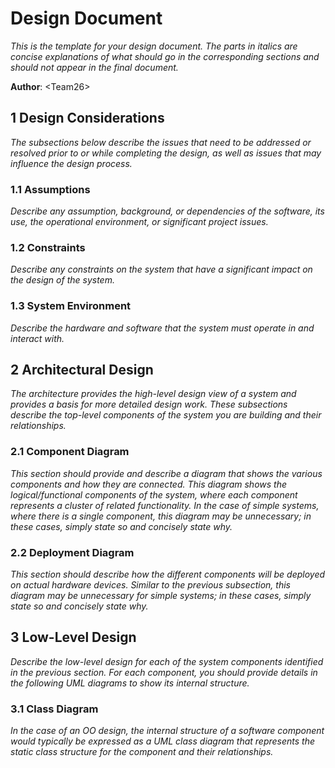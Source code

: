 # Design Document

*This is the template for your design document. The parts in italics are concise explanations of what should go in the
corresponding sections and should not appear in the final document.*

**Author**: \<Team26\>

## 1 Design Considerations

*The subsections below describe the issues that need to be addressed or resolved prior to or while completing the
design, as well as issues that may influence the design process.*


### 1.1 Assumptions

*Describe any assumption, background, or dependencies of the software, its use, the operational environment, or
significant project issues.*

### 1.2 Constraints

*Describe any constraints on the system that have a significant impact on the design of the system.*

### 1.3 System Environment

*Describe the hardware and software that the system must operate in and interact with.*

## 2 Architectural Design

*The architecture provides the high-level design view of a system and provides a basis for more detailed design work.
These subsections describe the top-level components of the system you are building and their relationships.*

### 2.1 Component Diagram

*This section should provide and describe a diagram that shows the various components and how they are connected. This
diagram shows the logical/functional components of the system, where each component represents a cluster of related
functionality. In the case of simple systems, where there is a single component, this diagram may be unnecessary; in
these cases, simply state so and concisely state why.*

### 2.2 Deployment Diagram

*This section should describe how the different components will be deployed on actual hardware devices. Similar to the
previous subsection, this diagram may be unnecessary for simple systems; in these cases, simply state so and concisely
state why.*

## 3 Low-Level Design

*Describe the low-level design for each of the system components identified in the previous section. For each component,
you should provide details in the following UML diagrams to show its internal structure.*

### 3.1 Class Diagram

*In the case of an OO design, the internal structure of a software component would typically be expressed as a UML class
diagram that represents the static class structure for the component and their relationships.*